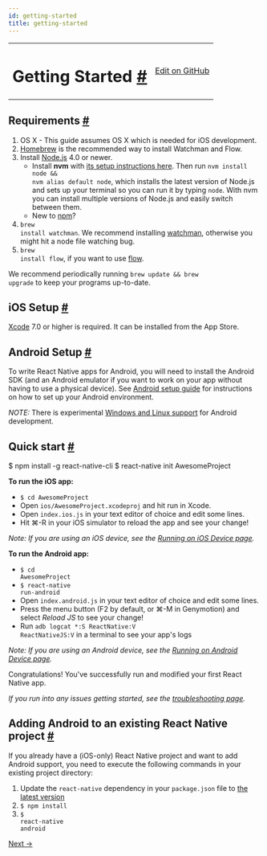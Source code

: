 ```yaml
---
id: getting-started
title: getting-started
---
```

<a id="content"></a><table width="100%"><tbody><tr><td><h1><a class="anchor" name="getting-started"></a>Getting Started <a class="hash-link" href="#getting-started">#</a></h1></td><td style="text-align:right;"><a target="_blank" href="https://github.com/facebook/react-native/blob/master/docs/GettingStarted.md">Edit on GitHub</a></td></tr></tbody></table><div><h2><a class="anchor" name="requirements"></a>Requirements <a class="hash-link" href="#requirements">#</a></h2><ol><li>OS X - This guide assumes OS X which is needed for iOS development.</li><li><a href="http://brew.sh/" target="_blank">Homebrew</a> is the recommended way to install Watchman and Flow.</li><li>Install <a href="https://nodejs.org/" target="_blank">Node.js</a> 4.0 or newer.<ul><li>Install <strong>nvm</strong> with <a href="https://github.com/creationix/nvm#installation" target="_blank">its setup instructions here</a>. Then run <code>nvm install node &amp;&amp; nvm alias default node</code>, which installs the latest version of Node.js and sets up your terminal so you can run it by typing <code>node</code>. With nvm you can install multiple versions of Node.js and easily switch between them.</li><li>New to <a href="https://docs.npmjs.com/" target="_blank">npm</a>?</li></ul></li><li><code>brew install watchman</code>. We recommend installing <a href="https://facebook.github.io/watchman/docs/install.html" target="_blank">watchman</a>, otherwise you might hit a node file watching bug.</li><li><code>brew install flow</code>, if you want to use <a href="http://www.flowtype.org" target="_blank">flow</a>.</li></ol><p>We recommend periodically running <code>brew update &amp;&amp; brew upgrade</code> to keep your programs up-to-date.</p><h2><a class="anchor" name="ios-setup"></a>iOS Setup <a class="hash-link" href="#ios-setup">#</a></h2><p><a href="https://developer.apple.com/xcode/downloads/" target="_blank">Xcode</a> 7.0 or higher is required. It can be installed from the App Store.</p><h2><a class="anchor" name="android-setup"></a>Android Setup <a class="hash-link" href="#android-setup">#</a></h2><p>To write React Native apps for Android, you will need to install the Android SDK (and an Android emulator if you want to work on your app without having to use a physical device). See <a href="docs/android-setup.html" target="_blank">Android setup guide</a> for instructions on how to set up your Android environment.</p><p><em>NOTE:</em> There is experimental <a href="docs/linux-windows-support.html" target="_blank">Windows and Linux support</a> for Android development.</p><h2><a class="anchor" name="quick-start"></a>Quick start <a class="hash-link" href="#quick-start">#</a></h2><div class="prism language-javascript">$ npm install <span class="token operator">-</span>g react<span class="token operator">-</span>native<span class="token operator">-</span>cli
$ react<span class="token operator">-</span>native init AwesomeProject</div><p><strong>To run the iOS app:</strong></p><ul><li><code>$ cd AwesomeProject</code></li><li>Open <code>ios/AwesomeProject.xcodeproj</code> and hit run in Xcode.</li><li>Open <code>index.ios.js</code> in your text editor of choice and edit some lines.</li><li>Hit ⌘-R in your iOS simulator to reload the app and see your change!</li></ul><p><em>Note: If you are using an iOS device, see the <a href="docs/running-on-device-ios.html#content" target="_blank">Running on iOS Device page</a>.</em></p><p><strong>To run the Android app:</strong></p><ul><li><code>$ cd AwesomeProject</code></li><li><code>$ react-native run-android</code></li><li>Open <code>index.android.js</code> in your text editor of choice and edit some lines.</li><li>Press the menu button (F2 by default, or ⌘-M in Genymotion) and select <em>Reload JS</em> to see your change!</li><li>Run <code>adb logcat *:S ReactNative:V ReactNativeJS:V</code> in a terminal to see your app's logs</li></ul><p><em>Note: If you are using an Android device, see the <a href="docs/running-on-device-android.html#content" target="_blank">Running on Android Device page</a>.</em></p><p>Congratulations! You've successfully run and modified your first React Native app.</p><p><em>If you run into any issues getting started, see the <a href="docs/troubleshooting.html#content" target="_blank">troubleshooting page</a>.</em></p><h2><a class="anchor" name="adding-android-to-an-existing-react-native-project"></a>Adding Android to an existing React Native project <a class="hash-link" href="#adding-android-to-an-existing-react-native-project">#</a></h2><p>If you already have a (iOS-only) React Native project and want to add Android support, you need to execute the following commands in your existing project directory:</p><ol><li>Update the <code>react-native</code> dependency in your <code>package.json</code> file to <a href="https://www.npmjs.com/package/react-native" target="_blank">the latest version</a></li><li><code>$ npm install</code></li><li><code>$ react-native android</code></li></ol></div><div class="docs-prevnext"><a class="docs-next" href="docs/android-setup.html#content">Next →</a></div>
